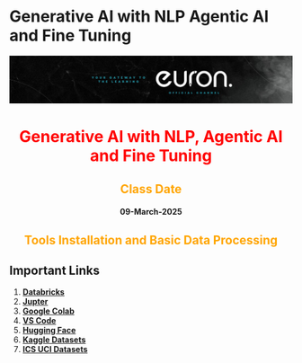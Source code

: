 # Generative AI with NLP Agentic AI and Fine Tuning

![euron](https://github.com/MohammadWasiq0786/Generative-AI-with-NLP-Agentic-AI-and-Fine-Tuning/blob/main/euronone.jpeg)

<center> <h1 style= "color:red"> Generative AI with NLP, Agentic AI and Fine Tuning </h1> </center>

<center> <h2 style= "color:orange"> Class Date </h2> </center>

<center> <h4> 09-March-2025 </h4> </center>

<center> <h2 style= "color:orange"> Tools Installation and Basic Data Processing </h2> </center>

## Important Links

1. [**Databricks**](https://www.databricks.com/)
2. [**Jupter**](https://jupyter.org/)
3. [**Google Colab**](https://colab.research.google.com/)
4. [**VS Code**](https://code.visualstudio.com/)
5. [**Hugging Face**](https://huggingface.co/)
6. [**Kaggle Datasets**](https://www.kaggle.com/datasets)
7. [**ICS UCI Datasets**](https://archive.ics.uci.edu/datasets)